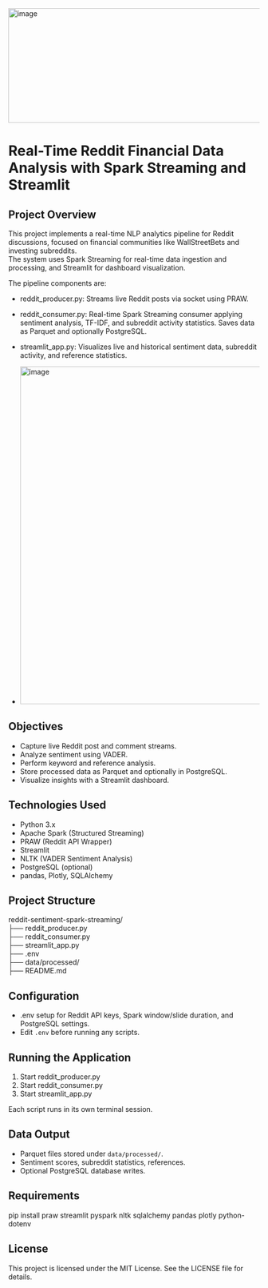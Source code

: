 <img width="1118" height="229" alt="image" src="https://github.com/user-attachments/assets/fb2d7c68-d700-40f9-be9d-153153473bb2" />

# Real-Time Reddit Financial Data Analysis with Spark Streaming and Streamlit

## Project Overview

This project implements a real-time NLP analytics pipeline for Reddit discussions, focused on financial communities like WallStreetBets and investing subreddits.  
The system uses Spark Streaming for real-time data ingestion and processing, and Streamlit for dashboard visualization.

The pipeline components are:

- reddit_producer.py: Streams live Reddit posts via socket using PRAW.
- reddit_consumer.py: Real-time Spark Streaming consumer applying sentiment analysis, TF-IDF, and subreddit activity statistics. Saves data as Parquet and optionally PostgreSQL.
- streamlit_app.py: Visualizes live and historical sentiment data, subreddit activity, and reference statistics.

- <img width="1298" height="675" alt="image" src="https://github.com/user-attachments/assets/49d28fde-19e0-44f9-8cc6-7a1ca36aeb70" />


## Objectives

- Capture live Reddit post and comment streams.
- Analyze sentiment using VADER.
- Perform keyword and reference analysis.
- Store processed data as Parquet and optionally in PostgreSQL.
- Visualize insights with a Streamlit dashboard.

## Technologies Used

- Python 3.x
- Apache Spark (Structured Streaming)
- PRAW (Reddit API Wrapper)
- Streamlit
- NLTK (VADER Sentiment Analysis)
- PostgreSQL (optional)
- pandas, Plotly, SQLAlchemy

## Project Structure

reddit-sentiment-spark-streaming/  
├── reddit_producer.py  
├── reddit_consumer.py  
├── streamlit_app.py  
├── .env  
├── data/processed/  
├── README.md  

## Configuration

- .env setup for Reddit API keys, Spark window/slide duration, and PostgreSQL settings.
- Edit `.env` before running any scripts.

## Running the Application

1. Start reddit_producer.py
2. Start reddit_consumer.py
3. Start streamlit_app.py

Each script runs in its own terminal session.

## Data Output

- Parquet files stored under `data/processed/`.
- Sentiment scores, subreddit statistics, references.
- Optional PostgreSQL database writes.

## Requirements

pip install praw streamlit pyspark nltk sqlalchemy pandas plotly python-dotenv

## License

This project is licensed under the MIT License. See the LICENSE file for details.
